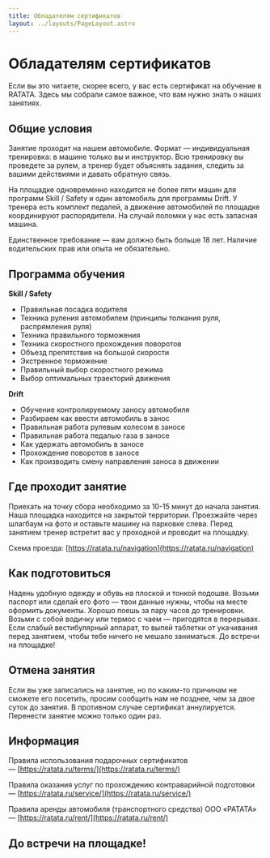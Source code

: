 ```yaml
---
title: Обладателям сертификатов
layout: ../layouts/PageLayout.astro
---
```


# Обладателям сертификатов

Если вы это читаете, скорее всего, у вас есть сертификат на обучение в RATATA. Здесь мы собрали самое важное, что вам нужно знать о наших занятиях.

## Общие условия

Занятие проходит на нашем автомобиле. Формат — индивидуальная тренировка: в машине только вы и инструктор. Всю тренировку вы проведете за рулем, а тренер будет объяснять задания, следить за вашими действиями и давать обратную связь.

На площадке одновременно находится не более пяти машин для программ Skill / Safety и один автомобиль для программы Drift. У тренера есть комплект педалей, а движение автомобилей по площадке координируют распорядители. На случай поломки у нас есть запасная машина.

Единственное требование — вам должно быть больше 18 лет. Наличие водительских прав или опыта не обязательно.

## Программа обучения  

**Skill / Safety**  

- Правильная посадка водителя
- Техника руления автомобилем (принципы толкания руля, распрямления руля)
- Техника правильного торможения
- Техника скоростного прохождения поворотов
- Объезд препятствия на большой скорости
- Экстренное торможение
- Правильный выбор скоростного режима
- Выбор оптимальных траекторий движения  

**Drift**  

- Обучение контролируемому заносу автомобиля
- Разбираем как ввести автомобиль в занос
- Правильная работа рулевым колесом в заносе
- Правильная работа педалью газа в заносе
- Как  удержать автомобиль в заносе
- Прохождение поворотов в заносе 
- Как производить смену направления заноса в движении  

## Где проходит занятие

Приехать на точку сбора необходимо за 10-15 минут до начала занятия. Наша площадка находится на закрытой территории. Проезжайте через шлагбаум на фото и оставьте машину на парковке слева. Перед занятием тренер встретит вас у проходной и проводит на площадку.

Схема проезда: [https://ratata.ru/navigation](https://ratata.ru/navigation)

## Как подготовиться

Надень удобную одежду и обувь на плоской и тонкой подошве. Возьми паспорт или сделай его фото — твои данные нужны, чтобы на месте оформить документы. Хорошо поешь за пару часов до тренировки. Возьми с собой водичку или термос с чаем — пригодятся в перерывах. Если слабый вестибулярный аппарат, то выпей таблетки от укачивания перед занятием, чтобы тебе ничего не мешало заниматься. До встречи на площадке!

## Отмена занятия

Если вы уже записались на занятие, но по каким-то причинам не сможете его посетить, просим сообщить нам не позднее, чем за двое суток до занятия. В противном случае сертификат аннулируется. Перенести занятие можно только один раз.

## Информация

Правила использования подарочных сертификатов — [https://ratata.ru/terms/](https://ratata.ru/terms/)

Правила оказания услуг по прохождению контраварийной подготовки — [https://ratata.ru/service/](https://ratata.ru/service/)

Правила аренды автомобиля (транспортного средства) ООО «РАТАТА» — [https://ratata.ru/rent/](https://ratata.ru/rent/)

## До встречи на площадке!
